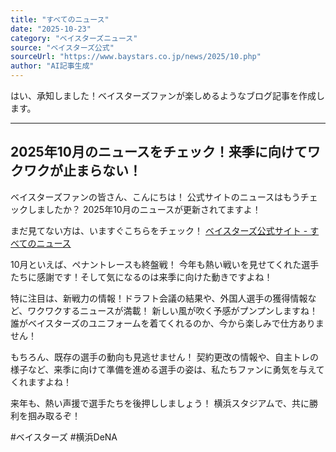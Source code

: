 ```yaml
---
title: "すべてのニュース"
date: "2025-10-23"
category: "ベイスターズニュース"
source: "ベイスターズ公式"
sourceUrl: "https://www.baystars.co.jp/news/2025/10.php"
author: "AI記事生成"
---
```


はい、承知しました！ベイスターズファンが楽しめるようなブログ記事を作成します。

---

## 2025年10月のニュースをチェック！来季に向けてワクワクが止まらない！

ベイスターズファンの皆さん、こんにちは！ 公式サイトのニュースはもうチェックしましたか？ 2025年10月のニュースが更新されてますよ！

まだ見てない方は、いますぐこちらをチェック！ [ベイスターズ公式サイト - すべてのニュース](https://www.baystars.co.jp/news/2025/10.php)

10月といえば、ペナントレースも終盤戦！ 今年も熱い戦いを見せてくれた選手たちに感謝です！そして気になるのは来季に向けた動きですよね！

特に注目は、新戦力の情報！ドラフト会議の結果や、外国人選手の獲得情報など、ワクワクするニュースが満載！ 新しい風が吹く予感がプンプンしますね！ 誰がベイスターズのユニフォームを着てくれるのか、今から楽しみで仕方ありません！

もちろん、既存の選手の動向も見逃せません！ 契約更改の情報や、自主トレの様子など、来季に向けて準備を進める選手の姿は、私たちファンに勇気を与えてくれますよね！

来年も、熱い声援で選手たちを後押ししましょう！ 横浜スタジアムで、共に勝利を掴み取るぞ！

#ベイスターズ #横浜DeNA
